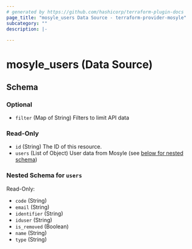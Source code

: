 ```yaml
---
# generated by https://github.com/hashicorp/terraform-plugin-docs
page_title: "mosyle_users Data Source - terraform-provider-mosyle"
subcategory: ""
description: |-
  
---
```


# mosyle_users (Data Source)





<!-- schema generated by tfplugindocs -->
## Schema

### Optional

- `filter` (Map of String) Filters to limit API data

### Read-Only

- `id` (String) The ID of this resource.
- `users` (List of Object) User data from Mosyle (see [below for nested schema](#nestedatt--users))

<a id="nestedatt--users"></a>
### Nested Schema for `users`

Read-Only:

- `code` (String)
- `email` (String)
- `identifier` (String)
- `iduser` (String)
- `is_removed` (Boolean)
- `name` (String)
- `type` (String)


